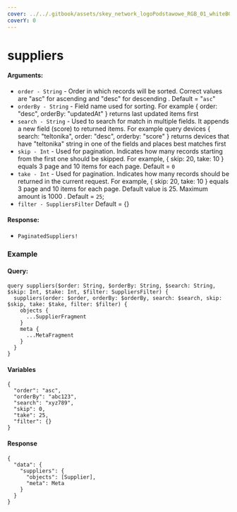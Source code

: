 ```yaml
---
cover: ../../.gitbook/assets/skey_network_logoPodstawowe_RGB_01_whiteBG.png
coverY: 0
---
```


# suppliers

#### Arguments:

* `order - String` - Order in which records will be sorted. Correct values are "asc" for ascending and "desc" for descending . Default = "`asc`"
* `orderBy - String` - Field name used for sorting. For example { order: "desc", orderBy: "updatedAt" } returns last updated items first
* `search - String` - Used to search for match in multiple fields. It appends a new field (score) to returned items. For example query devices { search: "teltonika", order: "desc", orderby: "score" } returns devices that have "teltonika" string in one of the fields and places best matches first
* `skip - Int` - Used for pagination. Indicates how many records starting from the first one should be skipped. For example, { skip: 20, take: 10 } equals 3 page and 10 items for each page. Default = `0`
* `take - Int` - Used for pagination. Indicates how many records should be returned in the current request. For example, { skip: 20, take: 10 } equals 3 page and 10 items for each page. Default value is 25. Maximum amount is 1000 . Default = `25`;
* `filter - SuppliersFilter` Default = {}

#### Response:

* `PaginatedSuppliers!`

### Example

#### Query:

```
query suppliers($order: String, $orderBy: String, $search: String, $skip: Int, $take: Int, $filter: SuppliersFilter) {
  suppliers(order: $order, orderBy: $orderBy, search: $search, skip: $skip, take: $take, filter: $filter) {
    objects {
      ...SupplierFragment
    }
    meta {
      ...MetaFragment
    }
  }
}
```

#### Variables

```
{
  "order": "asc",
  "orderBy": "abc123",
  "search": "xyz789",
  "skip": 0,
  "take": 25,
  "filter": {}
}
```

#### Response

```
{
  "data": {
    "suppliers": {
      "objects": [Supplier],
      "meta": Meta
    }
  }
}
```

